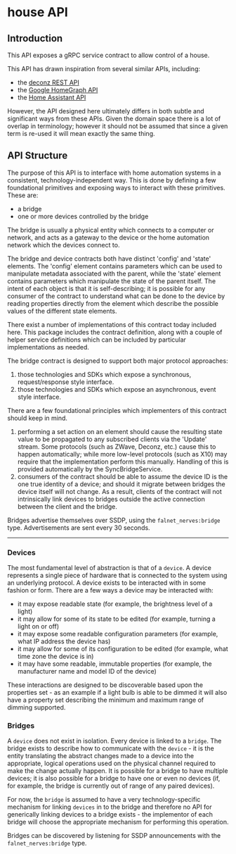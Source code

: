 # house API

## Introduction
This API exposes a gRPC service contract to allow control of a house.

This API has drawn inspiration from several similar APIs, including:
- the [deconz REST API](https://dresden-elektronik.github.io/deconz-rest-doc/)
- the [Google HomeGraph API](https://developers.home.google.com/cloud-to-cloud/guides)
- the [Home Assistant API](https://developers.home-assistant.io/docs/api/rest)

However, the API designed here ultimately differs in both subtle and significant ways from these APIs. Given the domain space there is a lot of overlap in terminology; however it should not be assumed that since a given term is re-used it will mean exactly the same thing.

## API Structure
The purpose of this API is to interface with home automation systems in a consistent, technology-independent way. This is done by defining a few foundational primitives and exposing ways to interact with these primitives. These are:
- a bridge
- one or more devices controlled by the bridge

The bridge is usually a physical entity which connects to a computer or network, and acts as a gateway to the device or the home automation network which the devices connect to.

The bridge and device contracts both have distinct 'config' and 'state' elements. The 'config' element contains parameters which can be used to manipulate metadata associated with the parent, while the 'state' element contains parameters which manipulate the state of the parent itself. The intent of each object is that it is self-describing; it is possible for any consumer of the contract to understand what can be done to the device by reading properties directly from the element which describe the possible values of the different state elements.

There exist a number of implementations of this contract today included here. This package includes the contract definition, along with a couple of helper service definitions which can be included by particular implementations as needed.

The bridge contract is designed to support both major protocol approaches:
1. those technologies and SDKs which expose a synchronous, request/response style interface.
2. those technologies and SDKs which expose an asynchronous, event style interface.

There are a few foundational principles which implementers of this contract should keep in mind.
1. performing a set action on an element should cause the resulting state value to be propagated to any subscribed clients via the 'Update' stream. Some protocols (such as ZWave, Deconz, etc.) cause this to happen automatically; while more low-level protocols (such as X10) may require that the implementation perform this manually. Handling of this is provided automatically by the SyncBridgeService.
2. consumers of the contract should be able to assume the device ID is the one true identity of a device; and should it migrate between bridges the device itself will not change. As a result, clients of the contract will not intrinsically link devices to bridges outside the active connection between the client and the bridge.

Bridges advertise themselves over SSDP, using the `falnet_nerves:bridge` type. Advertisements are sent every 30 seconds.

---
### Devices

The most fundamental level of abstraction is that of a `device`. A device represents a single piece of hardware that is connected to the system using an underlying protocol. A device exists to be interacted with in some fashion or form. There are a few ways a device may be interacted with:
- it may expose readable state (for example, the brightness level of a light)
- it may allow for some of its state to be edited (for example, turning a light on or off)
- it may expose some readable configuration parameters (for example, what IP address the device has)
- it may allow for some of its configuration to be edited (for example, what time zone the device is in)
- it may have some readable, immutable properties (for example, the manufacturer name and model ID of the device)

These interactions are designed to be discoverable based upon the properties set - as an example if a light bulb is able to be dimmed it will also have a property set describing the minimum and maximum range of dimming supported.

### Bridges
A `device` does not exist in isolation. Every device is linked to a `bridge`. The bridge exists to describe how to communicate with the `device` - it is the entity translating the abstract changes made to a device into the appropriate, logical operations used on the physical channel required to make the change actually happen. It is possible for a bridge to have multiple devices; it is also possible for a bridge to have one or even no devices (if, for example, the bridge is currently out of range of any paired devices).

For now, the `bridge` is assumed to have a very technology-specific mechanism for linking `devices` in to the bridge and therefore no API for generically linking devices to a bridge exists - the implementor of each bridge will choose the appropriate mechanism for performing this operation.

Bridges can be discovered by listening for SSDP announcements with the `falnet_nerves:bridge` type.
